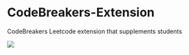 # CodeBreakers-Extension
CodeBreakers Leetcode extension that supplements students 

![](https://github.com/justindla/CodeBreakers-Extension/blob/master/extension/images/cblogo.png)
